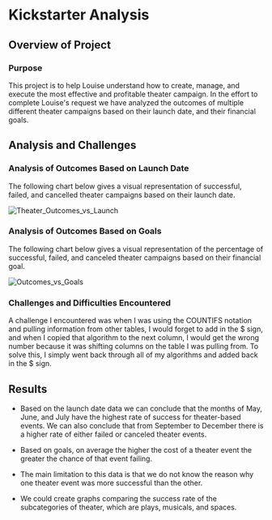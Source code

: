 # Kickstarter Analysis

## Overview of Project
### Purpose
This project is to help Louise understand how to create, manage, and execute the most effective and profitable theater campaign. In the effort to complete Louise's request we have analyzed the outcomes of multiple different theater campaigns based on their launch date, and their financial goals.



## Analysis and Challenges

### Analysis of Outcomes Based on Launch Date
The following chart below gives a visual representation of successful, failed, and cancelled theater campaigns based on their launch date.

![Theater_Outcomes_vs_Launch](https://user-images.githubusercontent.com/95251140/148655526-a51aceab-1a3f-474b-a0d7-1c216870b38a.png)

### Analysis of Outcomes Based on Goals
The following chart below gives a visual representation of the percentage of successful, failed, and canceled theater campaigns based on their financial goal.

![Outcomes_vs_Goals](https://user-images.githubusercontent.com/95251140/148656091-7effd8c9-8698-4ea6-aab5-3ad65690a3c7.png)

### Challenges and Difficulties Encountered
A challenge I encountered was when I was using the COUNTIFS notation and pulling information from other tables, I would forget to add in the $ sign, and when I copied that algorithm to the next column, I would get the wrong number because it was shifting columns on the table I was pulling from. To solve this, I simply went back through all of my algorithms and added back in the $ sign.

## Results

- Based on the launch date data we can conclude that the months of May, June, and July have the highest rate of success for theater-based events. We can also conclude that from September to December there is a higher rate of either failed or canceled theater events.

- Based on goals, on average the higher the cost of a theater event the greater the chance of that event failing. 

- The main limitation to this data is that we do not know the reason why one theater event was more successful than the other.

- We could create graphs comparing the success rate of the subcategories of theater, which are plays, musicals, and spaces. 
